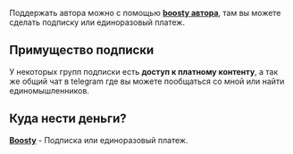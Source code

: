 Поддержать автора можно с помощью **[boosty автора](https://boosty.to/kerbs.dev)**, там вы можете сделать подписку или единоразовый платеж.  
  
## Примущество подписки
У некоторых групп подписки есть **доступ к платному контенту**, а так же общий чат в telegram где вы можете пообщаться со мной или найти единомышленников.  
  
## Куда нести деньги?
**[Boosty](https://boosty.to/kerbs.dev)** - Подписка или единоразовый платеж.